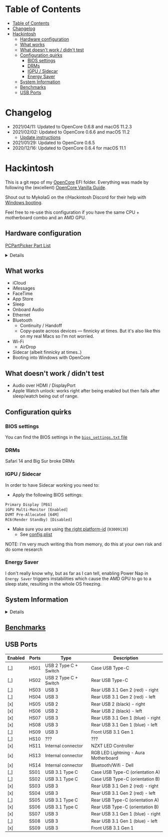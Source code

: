 # Table of Contents

- [Table of Contents](#table-of-contents)
- [Changelog](#changelog)
- [Hackintosh](#hackintosh)
  - [Hardware configuration](#hardware-configuration)
  - [What works](#what-works)
  - [What doesn't work / didn't test](#what-doesnt-work--didnt-test)
  - [Configuration quirks](#configuration-quirks)
    - [BIOS settings](#bios-settings)
    - [DRMs](#drms)
    - [IGPU / Sidecar](#igpu--sidecar)
    - [Energy Saver](#energy-saver)
  - [System Information](#system-information)
  - [Benchmarks](#benchmarks)
  - [USB Ports](#usb-ports)

# Changelog

- 2021/04/11: Updated to OpenCore 0.6.8 and macOS 11.2.3
- 2021/02/02: Updated to OpenCore 0.6.6 and macOS 11.2
  - [Update instructions](./docs/update-oc-066.md)
- 2021/01/29: Updated to OpenCore 0.6.5
- 2020/12/16: Updated to OpenCore 0.6.4 for macOS 11.1

# Hackintosh

This is a git repo of my [OpenCore](https://github.com/acidanthera/OpenCorePkg) EFI folder.
Everything was made by following the (excellent) [OpenCore Vanilla Guide](https://khronokernel.github.io/Opencore-Vanilla-Desktop-Guide/).

Shout out to MykolaG on the r/Hackintosh Discord for their help with [Windows booting](https://github.com/eramdam/hackintosh/commit/d15d29f647c305db44c1188222cbd3f53f172deb).

Feel free to re-use this configuration if you have the same CPU + motherboard combo and an AMD GPU.

## Hardware configuration

[PCPartPicker Part List](https://pcpartpicker.com/list/cqKD7T)

<details>
  <table>
    <thead>
      <tr>
        <th style="text-align: left">Type</th>
        <th style="text-align: left">Item</th>
      </tr>
    </thead>
    <tbody>
      <tr>
        <td style="text-align: left"><strong>CPU</strong></td>
        <td style="text-align: left">
          <a
            href="https://pcpartpicker.com/product/jHZFf7/intel-core-i9-9900k-36ghz-8-core-processor-bx80684i99900k"
            >Intel Core i9-9900K 3.6 GHz 8-Core Processor</a
          >
        </td>
      </tr>
      <tr>
        <td style="text-align: left"><strong>CPU Cooler</strong></td>
        <td style="text-align: left">
          <a
            href="https://pcpartpicker.com/product/PVfFf7/nzxt-kraken-x53-7311-cfm-liquid-cpu-cooler-rl-krx53-01"
            >NZXT Kraken X53 73.11 CFM Liquid CPU Cooler</a
          >
        </td>
      </tr>
      <tr>
        <td style="text-align: left"><strong>Motherboard</strong></td>
        <td style="text-align: left">
          <a
            href="https://pcpartpicker.com/product/Tmprxr/asus-rog-strix-z390-i-gaming-mini-itx-lga1151-motherboard-rog-strix-z390-i-gaming"
            >Asus ROG STRIX Z390-I GAMING Mini ITX LGA1151 Motherboard</a
          >
        </td>
      </tr>
      <tr>
        <td style="text-align: left"><strong>Memory</strong></td>
        <td style="text-align: left">
          <a
            href="https://pcpartpicker.com/product/L7qhP6/corsair-vengeance-rgb-pro-32gb-2-x-16gb-ddr4-3200-memory-cmw32gx4m2c3200c16w"
            >Corsair Vengeance RGB Pro 32 GB (2 x 16 GB) DDR4-3200 Memory</a
          >
        </td>
      </tr>
      <tr>
        <td style="text-align: left"><strong>Storage</strong></td>
        <td style="text-align: left">
          <a
            href="https://pcpartpicker.com/product/JLdxFT/samsung-970-evo-10tb-m2-2280-solid-state-drive-mz-v7e1t0baw"
            >Samsung 970 Evo 1 TB M.2-2280 NVME Solid State Drive</a
          >
        </td>
      </tr>
      <tr>
        <td style="text-align: left"><strong>Storage</strong></td>
        <td style="text-align: left">
          <a
            href="https://pcpartpicker.com/product/JLdxFT/samsung-970-evo-10tb-m2-2280-solid-state-drive-mz-v7e1t0baw"
            >Samsung 970 Evo 1 TB M.2-2280 NVME Solid State Drive</a
          >
        </td>
      </tr>
      <tr>
        <td style="text-align: left"><strong>Video Card</strong></td>
        <td style="text-align: left">
          <a
            href="https://pcpartpicker.com/product/3YTzK8/sapphire-radeon-rx-5700-xt-8-gb-pulse-video-card-11293-01-20g"
            >Sapphire Radeon RX 5700 XT 8 GB PULSE Video Card</a
          >
        </td>
      </tr>
      <tr>
        <td style="text-align: left"><strong>Case</strong></td>
        <td style="text-align: left">
          <a
            href="https://pcpartpicker.com/product/x7hmP6/nzxt-h210-mini-itx-tower-case-ca-h210b-w1"
            >NZXT H210 Mini ITX Tower Case</a
          >
        </td>
      </tr>
      <tr>
        <td style="text-align: left"><strong>Power Supply</strong></td>
        <td style="text-align: left">
          <a
            href="https://pcpartpicker.com/product/9q4NnQ/evga-power-supply-220g20650y1"
            >EVGA SuperNOVA G2 650 W 80+ Gold Certified Fully Modular ATX Power
            Supply</a
          >
        </td>
      </tr>
      <tr>
        <td style="text-align: left"><strong>Custom</strong></td>
        <td style="text-align: left">
          <a
            href="https://pcpartpicker.com/product/fM4NnQ/oem-dell-wireless-dw1560-80211ac-broadcom-bcm94352z-m2-ngff-wifi-card-6xryc"
            >OEM Dell Wireless DW1560 802.11ac Broadcom BCM94352Z M.2 NGFF WIFI
            Card 6XRYC</a
          >
        </td>
      </tr>
    </tbody>
  </table>
</details>

## What works

- iCloud
- iMessages
- FaceTime
- App Store
- Sleep
- Onboard Audio
- Ethernet
- Bluetooth
  - Continuity / Handoff
  - Copy-paste across devices — finnicky at times. But it's also like this on my real Macs so I'm not worried.
- Wi-Fi
  - AirDrop
- Sidecar (albeit finnicky at times..)
- Booting into Windows with OpenCore

## What doesn't work / didn't test

- Audio over HDMI / DisplayPort
- Apple Watch unlock: works right after being enabled but then fails after sleep/watch being out of range.

## Configuration quirks

### BIOS settings

You can find the BIOS settings in the [`bios_settings.txt` file](https://github.com/eramdam/hackintosh/blob/6b10853ca3538483986979ca45ea87b4128992fb/meta/bios_setting.txt)

### DRMs

Safari 14 and Big Sur broke DRMs

### IGPU / Sidecar

In order to have Sidecar working you need to:

- Apply the following BIOS settings:

```
Primary Display [PEG]
iGPU Multi-Monitor [Enabled]
DVMT Pre-Allocated [64M]
RC6(Render Standby) [Disabled]
```

- Make sure you are using [the right platform-id](https://dortania.github.io/OpenCore-Install-Guide/config.plist/coffee-lake.html#deviceproperties) (`0300913E`)
  - See [config.plist](https://github.com/eramdam/hackintosh/blob/6b10853ca3538483986979ca45ea87b4128992fb/EFI/OC/config.plist#L185-L191)

NOTE: I'm very much writing this from memory, do this at your own risk and do some research

### Energy Saver

I don't really know why, but as far as I can tell, enabling Power Nap in `Energy Saver` triggers instabilities which cause the AMD GPU to go to a sleep state, resulting in the whole OS freezing.

## System Information

<details>

![](meta/about-mac-screenshot.png)
![](meta/neofetch-screenshot.png)

</details>

## [Benchmarks](./docs/benchmarks.md)

## USB Ports

| Enabled | Ports | Type                  | Description                          |
| ------- | ----- | --------------------- | ------------------------------------ |
| [_]     | HS01  | USB 2 Type C + Switch | Case USB Type-C                      |
| [_]     | HS02  | USB 2 Type C + Switch | Rear USB Type-C                      |
| [_]     | HS03  | USB 3                 | Rear USB 3.1 Gen 2 (red) - right     |
| [_]     | HS04  | USB 3                 | Rear USB 3.1 Gen 2 (red) - left      |
| [x]     | HS05  | USB 2                 | Rear USB 2 (black) - right           |
| [x]     | HS06  | USB 2                 | Rear USB 2 (black) - left            |
| [x]     | HS07  | USB 3                 | Rear USB 3.1 Gen 1 (blue) - right    |
| [x]     | HS08  | USB 3                 | Rear USB 3.1 Gen 1 (blue) - left     |
| [_]     | HS09  | USB 3                 | Front USB 3.1 Gen 1                  |
| [_]     | HS10  | ???                   | ???                                  |
| [x]     | HS11  | Internal connector    | NZXT LED Controller                  |
| [x]     | HS13  | Internal connector    | RGB LED Lightning - Aura Motherboard |
| [x]     | HS14  | Internal connector    | Bluetooth/Wifi - Dell                |
| [_]     | SS01  | USB 3.1 Type C        | Case USB Type-C (orientation A)      |
| [_]     | SS02  | USB 3.1 Type C        | Case USB Type-C (orientation B)      |
| [x]     | SS03  | USB 3                 | Rear USB 3.1 Gen 2 (red) - right     |
| [x]     | SS04  | USB 3                 | Rear USB 3.1 Gen 2 (red) - left      |
| [_]     | SS05  | USB 3.1 Type C        | Rear USB Type-C (orientation A)      |
| [x]     | SS06  | USB 3.1 Type C        | Rear USB Type-C (orientation B)      |
| [x]     | SS07  | USB 3                 | Rear USB 3.1 Gen 1 (blue) - right    |
| [_]     | SS08  | USB 3                 | Rear USB 3.1 Gen 1 (blue) - left     |
| [x]     | SS09  | USB 3                 | Front USB 3.1 Gen 1                  |
